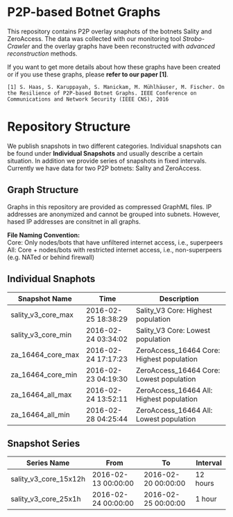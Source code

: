 # P2P-based Botnet Graphs
This repository contains P2P overlay snaphots of the botnets Sality and ZeroAccess. The data was collected with our monitoring tool *Strobo-Crawler* and the overlay graphs have been reconstructed with *advanced reconstruction* methods.

If you want to get more details about how these graphs have been created or if you use these graphs, please **refer to our paper [1]**.

```
[1] S. Haas, S. Karuppayah, S. Manickam, M. Mühlhäuser, M. Fischer. On the Resilience of P2P-based Botnet Graphs. IEEE Conference on Communications and Network Security (IEEE CNS), 2016
```

# Repository Structure
We publish snapshots in two different categories. Individual snapshots can be found under **Individual Snapshots** and usually describe a certain situation. In addition we provide series of snapshots in fixed intervals.
Currently we have data for two P2P botnets: Sality and ZeroAccess.
## Graph Structure
Graphs in this repository are provided as compressed GraphML files. IP addresses are anonymized and cannot be grouped into subnets. However, hased IP addresses are consitnet in all graphs.

**File Naming Convention:**  
Core: Only nodes/bots that have unfiltered internet access, i.e., superpeers  
All: Core + nodes/bots with restricted internet access, i.e., non-superpeers (e.g. NATed or behind firewall)

## Individual Snaphots
Snapshot Name | Time | Description
-------------------|--------|-----------------
sality_v3_core_max | 2016-02-25 18:38:29 | Sality_V3 Core: Highest population
sality_v3_core_min | 2016-02-24 03:34:02 | Sality_V3 Core: Lowest population
za_16464_core_max | 2016-02-24 17:17:23 | ZeroAccess_16464 Core: Highest population
za_16464_core_min | 2016-02-23 04:19:30 | ZeroAccess_16464 Core: Lowest population
za_16464_all_max | 2016-02-24 13:52:11 | ZeroAccess_16464 All: Highest population
za_16464_all_min | 2016-02-28 04:25:44 | ZeroAccess_16464 All: Lowest population
 
## Snapshot Series
Series Name | From | To | Interval
------------------|---------|-----|------------
 sality_v3_core_15x12h | 2016-02-13 00:00:00 | 2016-02-20 00:00:00 | 12 hours
 sality_v3_core_25x1h | 2016-02-24 00:00:00 | 2016-02-25 00:00:00 | 1 hour
